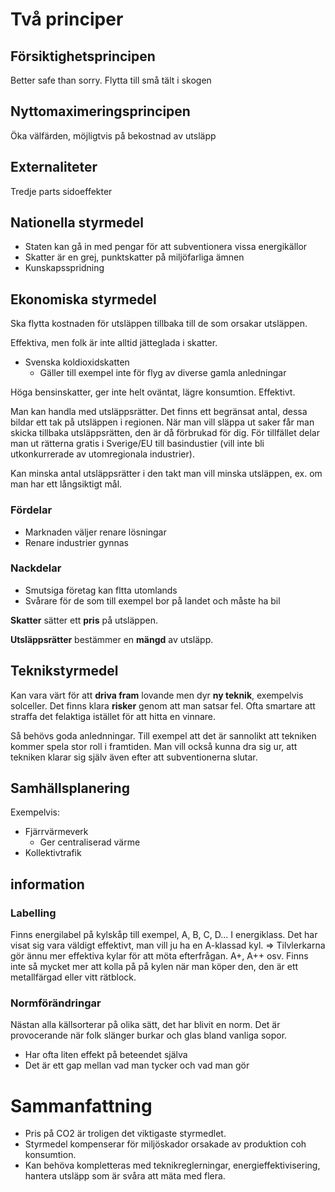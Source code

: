 # Två principer
## Försiktighetsprincipen
Better safe than sorry. Flytta till små tält i skogen

## Nyttomaximeringsprincipen
Öka välfärden, möjligtvis på bekostnad av utsläpp

## Externaliteter
Tredje parts sidoeffekter

## Nationella styrmedel
* Staten kan gå in med pengar för att subventionera vissa energikällor
* Skatter är en grej, punktskatter på miljöfarliga ämnen
* Kunskapsspridning

## Ekonomiska styrmedel
Ska flytta kostnaden för utsläppen tillbaka till de som orsakar utsläppen.

Effektiva, men folk är inte alltid jätteglada i skatter.

* Svenska koldioxidskatten
  - Gäller till exempel inte för flyg av diverse gamla anledningar

Höga bensinskatter, ger inte helt oväntat, lägre konsumtion. Effektivt.

Man kan handla med utsläppsrätter. Det finns ett begränsat antal, dessa bildar ett tak på utsläppen i regionen. När man vill släppa ut saker får man skicka tillbaka utsläppsrätten, den är då förbrukad för dig. För tillfället delar man ut rätterna gratis i Sverige/EU till basindustier (vill inte bli utkonkurrerade av utomregionala industrier).

Kan minska antal utsläppsrätter i den takt man vill minska utsläppen, ex. om man har ett långsiktigt mål.

### Fördelar
* Marknaden väljer renare lösningar
* Renare industrier gynnas

### Nackdelar
* Smutsiga företag kan fltta utomlands
* Svårare för de som till exempel bor på landet och måste ha bil

**Skatter** sätter ett **pris** på utsläppen.

**Utsläppsrätter** bestämmer en **mängd** av utsläpp.

## Teknikstyrmedel
Kan vara värt för att **driva fram** lovande men dyr **ny teknik**, exempelvis solceller. Det finns klara **risker** genom att man satsar fel. Ofta smartare att straffa det felaktiga istället för att hitta en vinnare.

Så behövs goda anlednningar. Till exempel att det är sannolikt att tekniken kommer spela stor roll i framtiden. Man vill också kunna dra sig ur, att tekniken klarar sig själv även efter att subventionerna slutar.

## Samhällsplanering
Exempelvis:
* Fjärrvärmeverk
  - Ger centraliserad värme
* Kollektivtrafik

## information
### Labelling
Finns energilabel på kylskåp till exempel, A, B, C, D... I energiklass. Det har visat sig vara väldigt effektivt, man vill ju ha en A-klassad kyl. => Tilvlerkarna gör ännu mer effektiva kylar för att möta efterfrågan. A+, A++ osv. Finns inte så mycket mer att kolla på på kylen när man köper den, den är ett metallfärgad eller vitt rätblock.

### Normförändringar
Nästan alla källsorterar på olika sätt, det har blivit en norm. Det är provocerande när folk slänger burkar och glas bland vanliga sopor.
* Har ofta liten effekt på beteendet själva
* Det är ett gap mellan vad man tycker och vad man gör

# Sammanfattning
* Pris på CO2 är troligen det viktigaste styrmedlet.
* Styrmedel kompenserar för miljöskador orsakade av produktion coh konsumtion.
* Kan behöva kompletteras med teknikreglerningar, energieffektivisering, hantera utsläpp som är svåra att mäta med flera.
